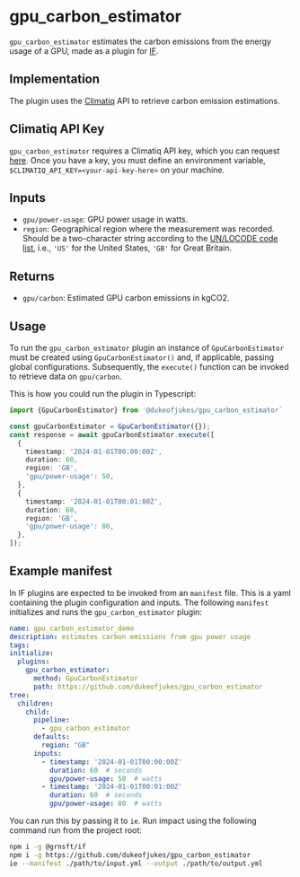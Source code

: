 # gpu_carbon_estimator

`gpu_carbon_estimator` estimates the carbon emissions from the energy usage of a GPU, made as a plugin for [IF](https://github.com/Green-Software-Foundation/if).

## Implementation

The plugin uses the [Climatiq](https://www.climatiq.io/) API to retrieve carbon emission estimations.

## Climatiq API Key

`gpu_carbon_estimator` requires a Climatiq API key, which you can request [here](https://www.climatiq.io/docs/guides/how-tos/getting-api-key). Once you have a key, you must define an environment variable, `$CLIMATIQ_API_KEY=<your-api-key-here>` on your machine.

## Inputs

- `gpu/power-usage`: GPU power usage in watts.
- `region`: Geographical region where the measurement was recorded. Should be a two-character string according to the [UN/LOCODE code list](https://unece.org/trade/cefact/unlocode-code-list-country-and-territory), i.e., `'US'` for the United States, `'GB'` for Great Britain.

## Returns

- `gpu/carbon`: Estimated GPU carbon emissions in kgCO2.

## Usage

To run the `gpu_carbon_estimator` plugin an instance of `GpuCarbonEstimator` must be created using `GpuCarbonEstimator()` and, if applicable, passing global configurations. Subsequently, the `execute()` function can be invoked to retrieve data on `gpu/carbon`.

This is how you could run the plugin in Typescript:

```typescript
import {GpuCarbonEstimator} from '@dukeofjukes/gpu_carbon_estimator`

const gpuCarbonEstimator = GpuCarbonEstimator({});
const response = await gpuCarbonEstimator.execute([
  {
    timestamp: '2024-01-01T00:00:00Z',
    duration: 60,
    region: 'GB',
    'gpu/power-usage': 50,
  },
  {
    timestamp: '2024-01-01T00:01:00Z',
    duration: 60,
    region: 'GB',
    'gpu/power-usage': 80,
  },
]);
```

## Example manifest

In IF plugins are expected to be invoked from an `manifest` file. This is a yaml containing the plugin configuration and inputs. The following `manifest` initializes and runs the `gpu_carbon_estimator` plugin:

```yaml
name: gpu_carbon_estimator_demo
description: estimates carbon emissions from gpu power usage
tags:
initialize:
  plugins:
    gpu_carbon_estimator:
      method: GpuCarbonEstimator
      path: https://github.com/dukeofjukes/gpu_carbon_estimator
tree:
  children:
    child:
      pipeline:
        - gpu_carbon_estimator
      defaults:
        region: "GB"
      inputs:
        - timestamp: '2024-01-01T00:00:00Z'
          duration: 60  # seconds
          gpu/power-usage: 50  # watts
        - timestamp: '2024-01-01T00:01:00Z'
          duration: 60  # seconds
          gpu/power-usage: 80  # watts
```

You can run this by passing it to `ie`. Run impact using the following command run from the project root:

```sh
npm i -g @grnsft/if
npm i -g https://github.com/dukeofjukes/gpu_carbon_estimator
ie --manifest ./path/to/input.yml --output ./path/to/output.yml
```